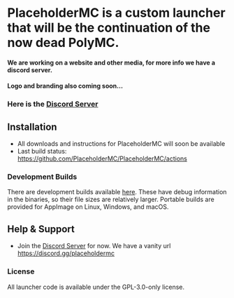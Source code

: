 # PlaceholderMC is a custom launcher that will be the continuation of the now dead PolyMC.
#### We are working on a website and other media, for more info we have a discord server.
#### Logo and branding also coming soon...

### Here is the [Discord Server](https://discord.gg/hX4g537UNE)

## Installation

- All downloads and instructions for PlaceholderMC will soon be available
- Last build status: <https://github.com/PlaceholderMC/PlaceholderMC/actions>

### Development Builds

There are development builds available [here](https://github.com/PlaceholderMC/PlaceholderMC/actions). These have debug information in the binaries, so their file sizes are relatively larger.
Portable builds are provided for AppImage on Linux, Windows, and macOS.

## Help & Support

- Join the [Discord Server](https://discord.gg/hX4g537UNE) for now. 
We have a vanity url https://discord.gg/placeholdermc

### License

All launcher code is available under the GPL-3.0-only license.
